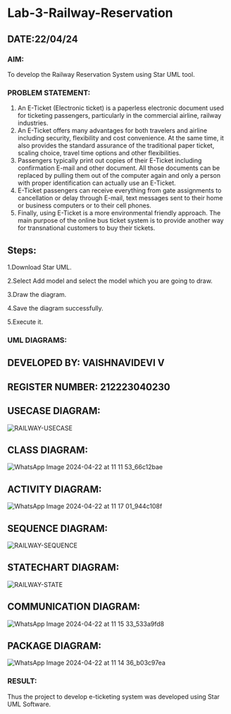 # Lab-3-Railway-Reservation
## DATE:22/04/24
### AIM:
To develop the Railway Reservation System using Star UML tool.
### PROBLEM STATEMENT:
1. An E-Ticket (Electronic ticket) is a paperless electronic document used for ticketing
passengers, particularly in the commercial airline, railway industries.
2. An E-Ticket offers many advantages for both travelers and airline including security,
flexibility and cost convenience. At the same time, it also provides the standard assurance of
the traditional paper ticket, scaling choice, travel time options and other flexibilities.
3. Passengers typically print out copies of their E-Ticket including confirmation E-mail
and other document. All those documents can be replaced by pulling them out of the computer
again and only a person with proper identification can actually use an E-Ticket.
4. E-Ticket passengers can receive everything from gate assignments to cancellation or
delay through E-mail, text messages sent to their home or business computers or to their cell
phones.
5. Finally, using E-Ticket is a more environmental friendly approach. The main purpose
of the online bus ticket system is to provide another way for transnational customers to buy
their tickets.

## Steps:
1.Download Star UML.

2.Select Add model and select the model which you are going to draw.

3.Draw the diagram.

4.Save the diagram successfully.

5.Execute it.


### UML DIAGRAMS:
## DEVELOPED BY: VAISHNAVIDEVI V
## REGISTER NUMBER: 212223040230
## USECASE DIAGRAM:

![RAILWAY-USECASE](https://github.com/vaishnavidevi23013992/Lab-3-Railway-Reservation/assets/151864235/be9788ec-2252-443e-b23b-e720347a207d)

## CLASS DIAGRAM:

![WhatsApp Image 2024-04-22 at 11 11 53_66c12bae](https://github.com/vaishnavidevi23013992/Lab-3-Railway-Reservation/assets/151864235/aa63b3cd-dfcc-454b-a2a1-51dbcf23594c)

## ACTIVITY DIAGRAM:

![WhatsApp Image 2024-04-22 at 11 17 01_944c108f](https://github.com/vaishnavidevi23013992/Lab-3-Railway-Reservation/assets/151864235/57572fb0-f533-4afa-a8ae-382779efeed2)

## SEQUENCE DIAGRAM:

![RAILWAY-SEQUENCE](https://github.com/vaishnavidevi23013992/Lab-3-Railway-Reservation/assets/151864235/b5b46585-95db-4fa4-8be2-b222149b25d4)

## STATECHART DIAGRAM:

![RAILWAY-STATE](https://github.com/vaishnavidevi23013992/Lab-3-Railway-Reservation/assets/151864235/0de78178-6ccf-4835-8b04-aefd02acf4c2)

## COMMUNICATION DIAGRAM:

![WhatsApp Image 2024-04-22 at 11 15 33_533a9fd8](https://github.com/vaishnavidevi23013992/Lab-3-Railway-Reservation/assets/151864235/3de82fd1-cc97-4f04-9faf-e45374c8b793)

## PACKAGE DIAGRAM:
![WhatsApp Image 2024-04-22 at 11 14 36_b03c97ea](https://github.com/vaishnavidevi23013992/Lab-3-Railway-Reservation/assets/151864235/279a7380-b74b-41b0-940f-de912280a59c)

### RESULT:
Thus the project to develop e-ticketing system was developed using Star UML Software.
